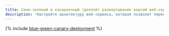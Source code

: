 ```yaml
---
title: Сине-зеленый и канареечный (деплой) развертывание версий веб-сервиса
description: 'Настройте архитектуру веб-сервиса, которая позволит переключаться между версиями по распространенным схемам развертывания: с помощью сине-зеленого развертывания (blue-green deployment) и канареечного развертывания (canary deployment).'
---
```


{% include [blue-green-canary-deployment](../../_tutorials/dev/blue-green-canary-deployment.md) %}